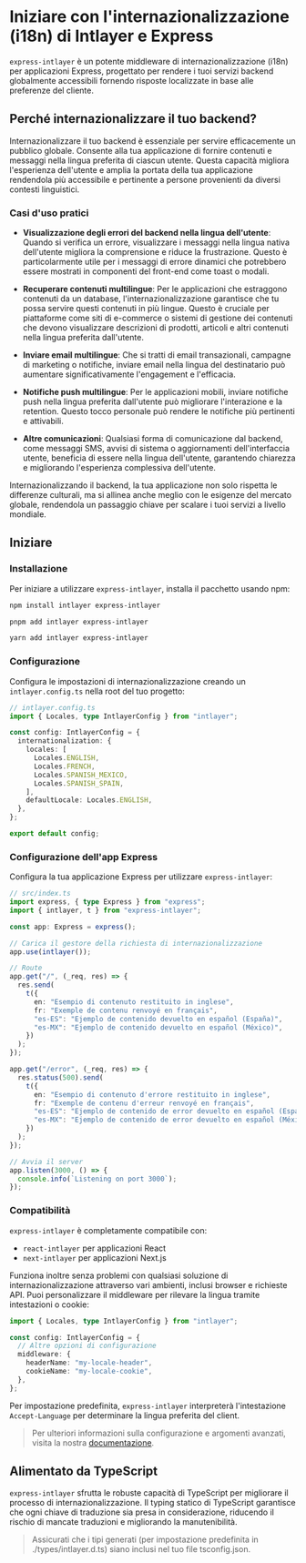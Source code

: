 # Iniziare con l'internazionalizzazione (i18n) di Intlayer e Express

`express-intlayer` è un potente middleware di internazionalizzazione (i18n) per applicazioni Express, progettato per rendere i tuoi servizi backend globalmente accessibili fornendo risposte localizzate in base alle preferenze del cliente.

## Perché internazionalizzare il tuo backend?

Internazionalizzare il tuo backend è essenziale per servire efficacemente un pubblico globale. Consente alla tua applicazione di fornire contenuti e messaggi nella lingua preferita di ciascun utente. Questa capacità migliora l'esperienza dell'utente e amplia la portata della tua applicazione rendendola più accessibile e pertinente a persone provenienti da diversi contesti linguistici.

### Casi d'uso pratici

- **Visualizzazione degli errori del backend nella lingua dell'utente**: Quando si verifica un errore, visualizzare i messaggi nella lingua nativa dell'utente migliora la comprensione e riduce la frustrazione. Questo è particolarmente utile per i messaggi di errore dinamici che potrebbero essere mostrati in componenti del front-end come toast o modali.

- **Recuperare contenuti multilingue**: Per le applicazioni che estraggono contenuti da un database, l'internazionalizzazione garantisce che tu possa servire questi contenuti in più lingue. Questo è cruciale per piattaforme come siti di e-commerce o sistemi di gestione dei contenuti che devono visualizzare descrizioni di prodotti, articoli e altri contenuti nella lingua preferita dall'utente.

- **Inviare email multilingue**: Che si tratti di email transazionali, campagne di marketing o notifiche, inviare email nella lingua del destinatario può aumentare significativamente l'engagement e l'efficacia.

- **Notifiche push multilingue**: Per le applicazioni mobili, inviare notifiche push nella lingua preferita dall'utente può migliorare l'interazione e la retention. Questo tocco personale può rendere le notifiche più pertinenti e attivabili.

- **Altre comunicazioni**: Qualsiasi forma di comunicazione dal backend, come messaggi SMS, avvisi di sistema o aggiornamenti dell'interfaccia utente, beneficia di essere nella lingua dell'utente, garantendo chiarezza e migliorando l'esperienza complessiva dell'utente.

Internazionalizzando il backend, la tua applicazione non solo rispetta le differenze culturali, ma si allinea anche meglio con le esigenze del mercato globale, rendendola un passaggio chiave per scalare i tuoi servizi a livello mondiale.

## Iniziare

### Installazione

Per iniziare a utilizzare `express-intlayer`, installa il pacchetto usando npm:

```bash
npm install intlayer express-intlayer
```

```bash
pnpm add intlayer express-intlayer
```

```bash
yarn add intlayer express-intlayer
```

### Configurazione

Configura le impostazioni di internazionalizzazione creando un `intlayer.config.ts` nella root del tuo progetto:

```typescript
// intlayer.config.ts
import { Locales, type IntlayerConfig } from "intlayer";

const config: IntlayerConfig = {
  internationalization: {
    locales: [
      Locales.ENGLISH,
      Locales.FRENCH,
      Locales.SPANISH_MEXICO,
      Locales.SPANISH_SPAIN,
    ],
    defaultLocale: Locales.ENGLISH,
  },
};

export default config;
```

### Configurazione dell'app Express

Configura la tua applicazione Express per utilizzare `express-intlayer`:

```typescript
// src/index.ts
import express, { type Express } from "express";
import { intlayer, t } from "express-intlayer";

const app: Express = express();

// Carica il gestore della richiesta di internazionalizzazione
app.use(intlayer());

// Route
app.get("/", (_req, res) => {
  res.send(
    t({
      en: "Esempio di contenuto restituito in inglese",
      fr: "Exemple de contenu renvoyé en français",
      "es-ES": "Ejemplo de contenido devuelto en español (España)",
      "es-MX": "Ejemplo de contenido devuelto en español (México)",
    })
  );
});

app.get("/error", (_req, res) => {
  res.status(500).send(
    t({
      en: "Esempio di contenuto d'errore restituito in inglese",
      fr: "Exemple de contenu d'erreur renvoyé en français",
      "es-ES": "Ejemplo de contenido de error devuelto en español (España)",
      "es-MX": "Ejemplo de contenido de error devuelto en español (México)",
    })
  );
});

// Avvia il server
app.listen(3000, () => {
  console.info(`Listening on port 3000`);
});
```

### Compatibilità

`express-intlayer` è completamente compatibile con:

- `react-intlayer` per applicazioni React
- `next-intlayer` per applicazioni Next.js

Funziona inoltre senza problemi con qualsiasi soluzione di internazionalizzazione attraverso vari ambienti, inclusi browser e richieste API. Puoi personalizzare il middleware per rilevare la lingua tramite intestazioni o cookie:

```typescript
import { Locales, type IntlayerConfig } from "intlayer";

const config: IntlayerConfig = {
  // Altre opzioni di configurazione
  middleware: {
    headerName: "my-locale-header",
    cookieName: "my-locale-cookie",
  },
};
```

Per impostazione predefinita, `express-intlayer` interpreterà l'intestazione `Accept-Language` per determinare la lingua preferita del client.

> Per ulteriori informazioni sulla configurazione e argomenti avanzati, visita la nostra [documentazione](https://github.com/aymericzip/intlayer/blob/main/docs/it/configuration.md).

## Alimentato da TypeScript

`express-intlayer` sfrutta le robuste capacità di TypeScript per migliorare il processo di internazionalizzazione. Il typing statico di TypeScript garantisce che ogni chiave di traduzione sia presa in considerazione, riducendo il rischio di mancate traduzioni e migliorando la manutenibilità.

> Assicurati che i tipi generati (per impostazione predefinita in ./types/intlayer.d.ts) siano inclusi nel tuo file tsconfig.json.
